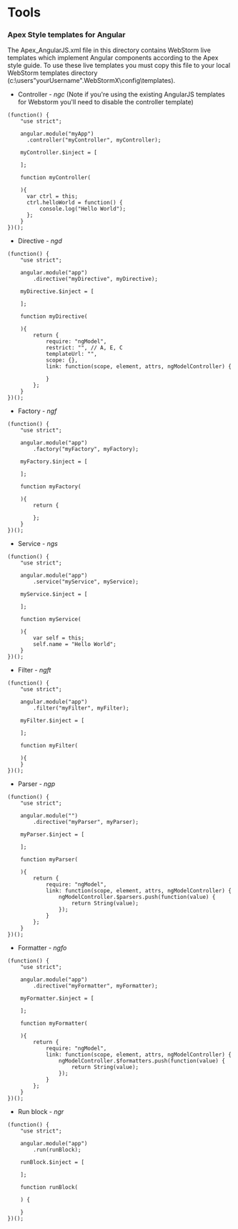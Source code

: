 # Tools
### Apex Style templates for Angular

The Apex_AngularJS.xml file in this directory contains WebStorm live templates which implement Angular components according to the Apex style guide. To use these live templates you must copy this file to your local WebStorm templates directory (c:\users\"yourUsername"\.WebStormX\config\templates).

* Controller - *ngc* (Note if you're using the existing AngularJS templates for Webstorm you'll need to disable the controller template)
```
(function() {
    "use strict";

    angular.module("myApp")
      .controller("myController", myController);

    myController.$inject = [

    ];

    function myController(

    ){
      var ctrl = this;
      ctrl.helloWorld = function() {
          console.log("Hello World");
      };
    }
})();
```

* Directive - *ngd*
```
(function() {
    "use strict";

    angular.module("app")
        .directive("myDirective", myDirective);

    myDirective.$inject = [

    ];

    function myDirective(

    ){
        return {
            require: "ngModel",
            restrict: "", // A, E, C
            templateUrl: "",
            scope: {},
            link: function(scope, element, attrs, ngModelController) {

            }
        };
    }
})();
```

* Factory - *ngf*
```
(function() {
    "use strict";

    angular.module("app")
        .factory("myFactory", myFactory);

    myFactory.$inject = [

    ];

    function myFactory(

    ){
        return {

        };
    }
})();
```

* Service - *ngs*
```
(function() {
    "use strict";

    angular.module("app")
        .service("myService", myService);

    myService.$inject = [

    ];

    function myService(

    ){
        var self = this;
        self.name = "Hello World";
    }
})();
```

* Filter - *ngft*
```
(function() {
    "use strict";

    angular.module("app")
        .filter("myFilter", myFilter);

    myFilter.$inject = [

    ];

    function myFilter(

    ){
    }
})();
```

* Parser - *ngp*
```
(function() {
    "use strict";

    angular.module("")
        .directive("myParser", myParser);

    myParser.$inject = [

    ];

    function myParser(

    ){
        return {
            require: "ngModel",
            link: function(scope, element, attrs, ngModelController) {
                ngModelController.$parsers.push(function(value) {
                    return String(value);
                });
            }
        };
    }
})();
```

* Formatter - *ngfo*
```
(function() {
    "use strict";

    angular.module("app")
        .directive("myFormatter", myFormatter);

    myFormatter.$inject = [

    ];

    function myFormatter(

    ){
        return {
            require: "ngModel",
            link: function(scope, element, attrs, ngModelController) {
                ngModelController.$formatters.push(function(value) {
                    return String(value);
                });
            }
        };
    }
})();
```

* Run block - *ngr*
```
(function() {
    "use strict";

    angular.module("app")
        .run(runBlock);

    runBlock.$inject = [

    ];

    function runBlock(

    ) {

    }
})();
```
